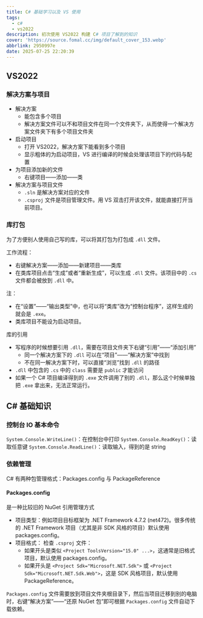 ```yaml
---
title: C# 基础学习以及 VS 使用
tags:
  - c#
  - vs2022
description: 初次使用 VS2022 构建 C# 项目了解到的知识
cover: 'https://source.fomal.cc/img/default_cover_153.webp'
abbrlink: 2950997e
date: 2025-07-25 22:20:39
---
```


## VS2022
### 解决方案与项目
* 解决方案
  * 能包含多个项目
  * 解决方案文件可以不和项目文件在同一个文件夹下，从而使得一个解决方案文件夹下有多个项目文件夹
* 启动项目
  * 打开 VS2022，解决方案下能看到多个项目
  * 显示粗体的为启动项目，VS 进行编译的时候会处理该项目下的代码与配置
* 为项目添加新的文件
  * 右键项目——添加——类
* 解决方案与项目文件
  * `.sln` 是解决方案对应的文件
  * `.csproj` 文件是项目管理文件。用 VS 双击打开该文件，就能直接打开当前项目。

### 库打包
为了方便别人使用自己写的库，可以将其打包为打包成 `.dll` 文件。

工作流程：
* 右键解决方案——添加——新建项目——类库
* 在类库项目点击“生成”或者“重新生成”，可以生成 `.dll` 文件。该项目中的 `.cs` 文件都会被放到 `.dll` 中。

注：
* 在“设置”——“输出类型”中，也可以将“类库”改为“控制台程序”，这样生成的就会是 `.exe`。
* 类库项目不能设为启动项目。

库的引用
* 写程序的时候想要引用 `.dll`，需要在项目文件夹下右键“引用”——“添加引用”
  * 同一个解决方案下的 `.dll` 可以在“项目”——“解决方案”中找到
  * 不在同一解决方案下时，可以直接“浏览”找到 `.dll` 的路径
* `.dll` 中包含的 `.cs` 中的 `class` 需要是 `public` 才能访问
* 如果一个 C# 项目编译得到的 `.exe` 文件调用了别的 `.dll`，那么这个时候单独把 `.exe` 拿出来，无法正常运行。



## C# 基础知识
### 控制台 IO 基本命令
`System.Console.WriteLine()`：在控制台中打印
`System.Console.ReadKey()`：读取任意键
`System.Console.ReadLine()`：读取输入，得到的是 string


### 依赖管理
C# 有两种包管理格式：Packages.config 与 PackageReference

#### Packages.config
是一种比较旧的 NuGet 引用管理方式

* 项目类型：例如项目目标框架为 .NET Framework 4.7.2 (net472)。很多传统的 .NET Framework 项目（尤其是非 SDK 风格的项目）默认使用 packages.config。
* 项目格式： 检查 `.csproj` 文件：
  * 如果开头是类似 `<Project ToolsVersion="15.0" ...>`，这通常是旧格式项目，默认使用 packages.config。
  * 如果开头是 `<Project Sdk="Microsoft.NET.Sdk">` 或 `<Project Sdk="Microsoft.NET.Sdk.Web">`，这是 SDK 风格项目，默认使用 PackageReference。

`Packages.config` 文件需要放到项目文件夹根目录下，然后当项目迁移到别的电脑时，右键“解决方案”——“还原 NuGet 包”即可根据 `Packages.config` 文件自动下载依赖。